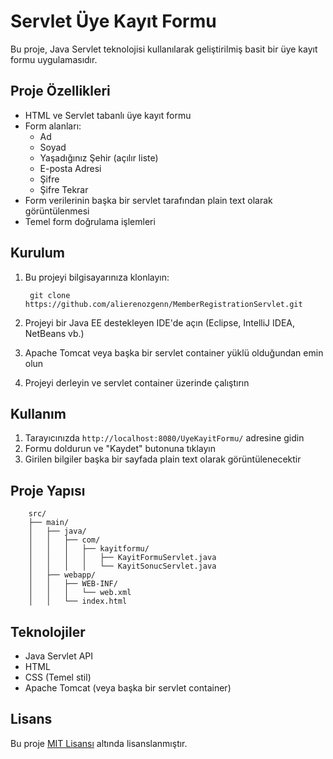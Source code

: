 # Servlet Üye Kayıt Formu

Bu proje, Java Servlet teknolojisi kullanılarak geliştirilmiş basit bir üye kayıt formu uygulamasıdır.

## Proje Özellikleri

- HTML ve Servlet tabanlı üye kayıt formu
- Form alanları:
  - Ad
  - Soyad
  - Yaşadığınız Şehir (açılır liste)
  - E-posta Adresi
  - Şifre
  - Şifre Tekrar
- Form verilerinin başka bir servlet tarafından plain text olarak görüntülenmesi
- Temel form doğrulama işlemleri

## Kurulum

1. Bu projeyi bilgisayarınıza klonlayın:

        git clone https://github.com/alierenozgenn/MemberRegistrationServlet.git

2. Projeyi bir Java EE destekleyen IDE'de açın (Eclipse, IntelliJ IDEA, NetBeans vb.)

3. Apache Tomcat veya başka bir servlet container yüklü olduğundan emin olun

4. Projeyi derleyin ve servlet container üzerinde çalıştırın

## Kullanım

1. Tarayıcınızda `http://localhost:8080/UyeKayitFormu/` adresine gidin
2. Formu doldurun ve "Kaydet" butonuna tıklayın
3. Girilen bilgiler başka bir sayfada plain text olarak görüntülenecektir

## Proje Yapısı

        src/
        ├── main/
        │   ├── java/
        │   │   ├── com/
        │   │   │   ├── kayitformu/
        │   │   │   │   ├── KayitFormuServlet.java
        │   │   │   │   └── KayitSonucServlet.java
        │   ├── webapp/
        │   │   ├── WEB-INF/
        │   │   │   └── web.xml
        │   │   └── index.html


## Teknolojiler

- Java Servlet API
- HTML
- CSS (Temel stil)
- Apache Tomcat (veya başka bir servlet container)

## Lisans

Bu proje [MIT Lisansı](LICENSE) altında lisanslanmıştır.
